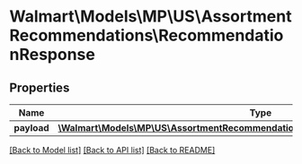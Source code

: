 # Walmart\Models\MP\US\AssortmentRecommendations\RecommendationResponse

## Properties

Name | Type | Description | Notes
------------ | ------------- | ------------- | -------------
**payload** | [**\Walmart\Models\MP\US\AssortmentRecommendations\RecommendationResponsePayload**](RecommendationResponsePayload.md) |  | [optional]


[[Back to Model list]](./) [[Back to API list]](../../../../../README.md#supported-apis) [[Back to README]](../../../../../README.md)
